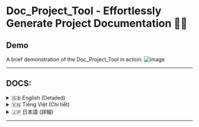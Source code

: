 # Doc_Project_Tool - Effortlessly Generate Project Documentation 📄✨

## Demo

A brief demonstration of the Doc_Project_Tool in action:
![image](https://github.com/user-attachments/assets/de5d748c-654f-4800-8297-b50f49db1a1a)


---
## DOCS:

<!-- English -->
<details>
<summary>🇬🇧 English (Detailed)</summary>

## Overview

**Doc_Project_Tool** is a desktop application designed to streamline the process of creating comprehensive documentation for software projects. It scans selected project directories, outlines the file structure, and concatenates the content of supported source code files into a single, organized document. This tool is particularly useful for preparing project overviews for Large Language Models (LLMs), code reviews, or archiving.

Built with Python and PySide6, it offers a modern, user-friendly, and customizable interface with support for multiple languages.

## Important Notes

*   📜 **Configuration File:** User-specific settings such as preferred language, window size, and position are saved in `Core/doc_tool_config.json`.
*   💾 **History File:** Past run configurations (project paths, output settings, exclusions) are stored in `Core/doc_tool_history.json`, allowing for quick reloading of previous settings.
*   🚀 **Automated Setup:** `run.bat` (for Windows) and `run.sh` (for Linux/macOS) scripts are provided to automate the creation of a virtual environment (named `moitruongao`) and the installation of necessary dependencies, ensuring a smooth startup.

## Key Features

*   **Comprehensive Documentation Generation:**
    *   Select one or multiple project directories to include in the documentation.
    *   Specify a custom output directory and a base filename for the generated document.
    *   Choose between Text (`.txt`) or Markdown (`.md`) output formats.
    *   Optional "Verbose" mode to include detailed processing statistics (file/folder counts) in the output summary.
*   **Advanced Exclusion Filters:**
    *   Exclude specific subdirectories by name (e.g., `__pycache__`, `.git`, `venv`, `node_modules`).
    *   Exclude files by their extension (e.g., `.pyc`, `.log`) or full name.
*   **Intuitive & User-Friendly Interface (PySide6):**
    *   Modern tabbed layout for easy navigation: Configuration, Advanced, History, and Output.
    *   Custom-styled title bar with standard window controls (minimize, maximize, close) and a language selection dropdown.
    *   Full support for window dragging, resizing, and smooth open/close animations.
    *   Persistent window state (size, position, maximized status) across sessions.
*   **Multilingual Support:**
    *   Interface available in English, Vietnamese (Tiếng Việt), and Japanese (日本語).
    *   Easily switch languages on-the-fly from the title bar.
*   **Run History Management:**
    *   Automatically saves the configuration of successful documentation generation runs.
    *   View a list of past runs with timestamps and project names.
    *   Load settings from a history entry with a single click or double-click.
    *   Delete individual history entries or clear the entire history.
*   **Output & Status Management:**
    *   The "Output" tab displays a summary of the generation process, including execution time, number of files/folders processed, skipped items, and any errors encountered.
    *   Buttons to copy the output summary to the clipboard or clear the display.
    *   Convenient "Open Output Folder" button to quickly access the directory containing the generated document.
    *   Special "🚀 Open AI Studio (and copy file path)" button:
        *   Opens the AI Studio website (or a similar LLM interface).
        *   Copies the full path of the *main generated document file* to the clipboard. This makes it easy to reference or upload the document for AI analysis.
*   **Efficient Background Processing:**
    *   The core documentation generation logic (`tao_tai_lieu_du_an`) runs in a separate worker thread (DocWorker) to keep the UI responsive during processing.
    *   A progress bar and status messages in the status bar provide real-time feedback.
*   **Cross-Platform Compatibility:**
    *   Designed to run on Windows, Linux, and macOS.
    *   Setup scripts (`run.bat`, `run.sh`) simplify installation on different operating systems.
*   **Clear Feedback Mechanisms:**
    *   A dedicated status bar shows the application's current state (Ready, Processing, Done, Error).
    *   Informative dialog boxes for confirmations, errors, and notices.

## Prerequisites (To run from source)

1.  **Python:** Python 3.x is recommended. The setup scripts will attempt to use the `python` or `python3` command available in your system's PATH.
2.  **Pip:** The Python package installer (usually comes with Python).

## Installation & Running (From source)

The easiest and recommended way to run the application is by using the provided automation scripts:

### Using Scripts (Recommended)

1.  **Download Source Code:**
    *   Clone this repository or download it as a ZIP file and extract it.

2.  **Run the setup and launch script:**
    *   **On Windows:**
        1.  Navigate to the `windows` directory within the project's root folder.
        2.  Double-click `run.bat`.
    *   **On Linux/macOS:**
        1.  Open a Terminal.
        2.  Navigate to the `linux-mac` directory within the project's root folder.
        3.  Make the script executable: `chmod +x run.sh`
        4.  Run the script: `./run.sh`

    These scripts will automatically:
    *   Check for and create a Python virtual environment named `moitruongao` in the project root (if it doesn't exist).
    *   Activate the virtual environment.
    *   Install all dependencies listed in `requirements.txt`.
    *   Launch the Doc_Project_Tool application.

### Manual Setup (Advanced Option)

1.  **Download Source Code** (as above).
2.  Open a Terminal or Command Prompt and navigate to the project's root directory.
3.  **(Recommended)** Create and activate a Python virtual environment:
    ```bash
    python -m venv moitruongao
    ```
    *   On Windows: `moitruongao\Scripts\activate`
    *   On Linux/macOS: `source moitruongao/bin/activate`
4.  Install the required dependencies:
    ```bash
    pip install -r requirements.txt
    ```
5.  Run the application:
    ```bash
    python run_app.py
    ```

## User Guide

Once the application is running:

### General Settings

*   **Language Selection:** Use the dropdown menu on the right side of the title bar to change the application's language.
*   **Window Operations:** The window can be moved by dragging the title bar, resized by dragging its edges/corners, and controlled using the minimize, maximize/restore, and close buttons on the title bar.

### Configuration Tab (`Config Tab`)

This is the main tab for setting up your documentation task.

*   **Project Directories:**
    *   **List Area:** Displays the project directories you've added.
    *   **"Add Directory" button:** Opens a dialog to select a project folder to be included.
    *   **"Remove Selected" button:** Removes the currently selected directory/directories from the list.
*   **Output Settings:**
    *   **"Output Directory:" field:** Shows the path where the generated document(s) will be saved.
    *   **"Browse..." button:** Opens a dialog to choose the output directory.
    *   **"Base Filename:" field:** Enter the desired base name for your output file (e.g., `project_docs`). The extension (`.txt` or `.md`) will be added automatically. If a file with the same name exists, a number will be appended (e.g., `project_docs 1.txt`).
    *   **"Format:" options:**
        *   **Text (.txt):** Generates a plain text document.
        *   **Markdown (.md):** Generates a Markdown document.
    *   **"Verbose" checkbox:** If checked, the summary in the "Output" tab will include counts of processed files and folders.
*   **"Generate Docs" button:** Click this button to start the documentation generation process. It's enabled only if at least one project directory is added.

### Advanced Tab

Customize exclusion rules here.

*   **"Excluded Subdirectories (comma-separated)" field:** Enter a comma-separated list of subdirectory names that should be skipped during scanning (e.g., `__pycache__, .venv, node_modules`).
*   **"Excluded Files (extensions or names, comma-separated)" field:** Enter a comma-separated list of file extensions (e.g., `.log, .tmp`) or full filenames (e.g., `config.backup.json`) to exclude.

### History Tab

Manage and reuse past configurations.

*   **History List:** Displays a list of previously successful documentation runs, identified by project name and timestamp.
*   **"Load Config" button:** Loads all settings (project paths, output settings, exclusions) from the selected history item back into the "Configuration" and "Advanced" tabs. You can also double-click an item to load it.
*   **"Delete Entry" button:** Deletes the selected history item(s). A confirmation will be required.
*   **"Delete All" button:** Deletes all entries from the history. A confirmation will be required.

### Output Tab

View results and access generated files.

*   **Text Area:** Displays a summary of the most recent documentation generation process. This includes:
    *   Execution time.
    *   Path to the generated document(s).
    *   Counts of processed files and folders (if "Verbose" was enabled).
    *   Lists of skipped folders and files.
    *   Any errors encountered during the process.
*   **"Copy Output" button:** Copies the entire content of the summary text area to the clipboard.
*   **"Clear Output" button:** Clears the summary text area.
*   **"🚀 Open AI Studio (and copy file path)" button:**
    1.  Opens the AI Studio website in your default web browser.
    2.  Copies the full path of the *primary generated document file* from the last run to your clipboard. You can then easily reference this path or use it to locate and upload the file to an LLM.
    *   *Note: This button is enabled only if a document was successfully generated in the last run and the file still exists.*
*   **"Open Output Folder" button:** Opens the configured output directory (from the "Configuration" tab) in your system's file explorer.

### Status Bar

Located at the bottom of the window:

*   **Status Label:** Displays messages about the application's current state (e.g., "Ready", "Processing...", "Done! Docs at: ...", "Error").
*   **Progress Bar:** Shows the progress of the documentation generation process. It will be indeterminate (animated) during processing and fill up upon completion.

## Project Structure

```
Doc_Project_Tool/
├── .git/                     # Git repository data (Not typically included in distribution)
├── assets/
│   └── icon.ico              # Application icon
├── Core/                     # Core application logic and UI components
│   ├── __pycache__/          # Python cache files (Not typically included)
│   ├── app_logic.py          # Main documentation generation logic
│   ├── base_main_window.py   # Base class for the main window (frameless, custom title bar)
│   ├── constants.py          # Application-wide constants
│   ├── custom_title_bar.py   # Custom title bar widget
│   ├── doc_tool_config.json  # Stores user preferences (language, window state)
│   ├── doc_tool_history.json # Stores run history
│   ├── gui_components.py     # Contains a CustomScrolledText widget using customtkinter (may be for auxiliary use or experimental)
│   ├── gui_utils.py          # Utility functions for the GUI
│   ├── main_app.py           # Main application class (PySide6 UI and logic)
│   └── translations.py       # Multilingual translation strings
├── linux-mac/
│   └── run.sh                # Setup and run script for Linux/macOS
├── moitruongao/              # Python virtual environment (created by run scripts, not in repo)
├── windows/
│   └── run.bat               # Setup and run script for Windows
├── .gitignore                # Specifies intentionally untracked files that Git should ignore
├── requirements.txt          # List of Python dependencies
└── run_app.py                # Main entry point script to launch the application
```

## Technologies Used

*   **Python:** The primary programming language.
*   **PySide6:** The official Python bindings for Qt, used for building the graphical user interface.
*   **customtkinter:** Listed as a dependency; a `CustomScrolledText` component using it exists in `Core/gui_components.py`. The main application GUI, however, is built with PySide6.
*   **markdown:** Listed as a dependency, potentially for Markdown processing if specific features are added in the future (the current Markdown output is direct text writing).

</details>

<!-- Vietnamese -->
<details>
<summary>🇻🇳 Tiếng Việt (Chi tiết)</summary>

## Tổng quan

**Doc_Project_Tool** là một ứng dụng máy tính để bàn được thiết kế để đơn giản hóa quy trình tạo tài liệu toàn diện cho các dự án phần mềm. Ứng dụng quét các thư mục dự án đã chọn, phác thảo cấu trúc tệp và ghép nối nội dung của các tệp mã nguồn được hỗ trợ thành một tài liệu duy nhất, có tổ chức. Công cụ này đặc biệt hữu ích để chuẩn bị tổng quan dự án cho các Mô hình Ngôn ngữ Lớn (LLM), đánh giá mã nguồn hoặc lưu trữ.

Được xây dựng bằng Python và PySide6, ứng dụng cung cấp giao diện hiện đại, thân thiện với người dùng, tùy biến được và hỗ trợ đa ngôn ngữ.

## Lưu ý quan trọng

*   📜 **Tệp Cấu hình:** Các cài đặt cụ thể của người dùng như ngôn ngữ ưu tiên, kích thước và vị trí cửa sổ được lưu trong `Core/doc_tool_config.json`.
*   💾 **Tệp Lịch sử:** Các cấu hình chạy trước đó (đường dẫn dự án, cài đặt đầu ra, loại trừ) được lưu trữ trong `Core/doc_tool_history.json`, cho phép tải lại nhanh chóng các cài đặt cũ.
*   🚀 **Thiết lập Tự động:** Các tệp `run.bat` (cho Windows) và `run.sh` (cho Linux/macOS) được cung cấp để tự động hóa việc tạo môi trường ảo (tên là `moitruongao`) và cài đặt các thư viện cần thiết, đảm bảo khởi động trơn tru.

## Tính năng nổi bật

*   **Tạo Tài liệu Toàn diện:**
    *   Chọn một hoặc nhiều thư mục dự án để bao gồm trong tài liệu.
    *   Chỉ định thư mục đầu ra tùy chỉnh và tên tệp cơ sở cho tài liệu được tạo.
    *   Chọn giữa định dạng đầu ra Văn bản (`.txt`) hoặc Markdown (`.md`).
    *   Chế độ "Chi tiết (verbose)" tùy chọn để bao gồm thông tin thống kê xử lý chi tiết (số lượng tệp/thư mục) trong bản tóm tắt đầu ra.
*   **Bộ lọc Loại trừ Nâng cao:**
    *   Loại trừ các thư mục con cụ thể theo tên (ví dụ: `__pycache__`, `.git`, `venv`, `node_modules`).
    *   Loại trừ tệp theo phần mở rộng (ví dụ: `.pyc`, `.log`) hoặc tên đầy đủ.
*   **Giao diện Trực quan & Thân thiện với Người dùng (PySide6):**
    *   Giao diện theo thẻ hiện đại để dễ dàng điều hướng: Cấu hình, Nâng cao, Lịch sử và Kết quả.
    *   Thanh tiêu đề tùy chỉnh với các nút điều khiển cửa sổ tiêu chuẩn (thu nhỏ, phóng to, đóng) và menu thả xuống chọn ngôn ngữ.
    *   Hỗ trợ đầy đủ kéo thả cửa sổ, thay đổi kích thước và hiệu ứng động mượt mà khi mở/đóng.
    *   Trạng thái cửa sổ (kích thước, vị trí, trạng thái phóng to) được lưu trữ qua các phiên làm việc.
*   **Hỗ trợ Đa ngôn ngữ:**
    *   Giao diện có sẵn bằng Tiếng Anh (English), Tiếng Việt (Vietnamese), và Tiếng Nhật (日本語).
    *   Dễ dàng chuyển đổi ngôn ngữ trực tiếp từ thanh tiêu đề.
*   **Quản lý Lịch sử Chạy:**
    *   Tự động lưu cấu hình của các lần tạo tài liệu thành công.
    *   Xem danh sách các lần chạy trước đó với dấu thời gian và tên dự án.
    *   Tải cài đặt từ một mục lịch sử bằng một cú nhấp chuột hoặc nhấp đúp.
    *   Xóa các mục lịch sử riêng lẻ hoặc xóa toàn bộ lịch sử.
*   **Quản lý Kết quả & Trạng thái:**
    *   Tab "Kết quả" hiển thị bản tóm tắt của quá trình tạo tài liệu, bao gồm thời gian thực thi, số lượng tệp/thư mục đã xử lý, các mục bị bỏ qua và bất kỳ lỗi nào gặp phải.
    *   Các nút để sao chép bản tóm tắt đầu ra vào clipboard hoặc xóa hiển thị.
    *   Nút "Mở Thư mục Đầu ra" tiện lợi để truy cập nhanh vào thư mục chứa tài liệu đã tạo.
    *   Nút đặc biệt "🚀 Mở AI Studio (và sao chép đường dẫn tệp)":
        *   Mở trang web AI Studio (hoặc một giao diện LLM tương tự).
        *   Sao chép đường dẫn đầy đủ của *tệp tài liệu chính được tạo* vào clipboard. Điều này giúp dễ dàng tham chiếu hoặc tải lên tài liệu để phân tích bằng AI.
*   **Xử lý Nền Hiệu quả:**
    *   Logic tạo tài liệu cốt lõi (`tao_tai_lieu_du_an`) chạy trong một luồng worker riêng (DocWorker) để giữ cho giao diện người dùng phản hồi nhanh trong quá trình xử lý.
    *   Thanh tiến trình và thông báo trạng thái trên thanh trạng thái cung cấp phản hồi theo thời gian thực.
*   **Tương thích Đa nền tảng:**
    *   Được thiết kế để chạy trên Windows, Linux và macOS.
    *   Các script thiết lập (`run.bat`, `run.sh`) đơn giản hóa việc cài đặt trên các hệ điều hành khác nhau.
*   **Cơ chế Phản hồi Rõ ràng:**
    *   Thanh trạng thái chuyên dụng hiển thị trạng thái hiện tại của ứng dụng (Sẵn sàng, Đang xử lý, Hoàn tất! Tài liệu tại: ..., Lỗi).
    *   Các hộp thoại thông tin để xác nhận, báo lỗi và thông báo.

## Điều kiện tiên quyết (Để chạy từ mã nguồn)

1.  **Python:** Khuyến nghị sử dụng Python 3.x. Các script thiết lập sẽ cố gắng sử dụng lệnh `python` hoặc `python3` có sẵn trong PATH hệ thống của bạn.
2.  **Pip:** Trình quản lý gói Python (thường được cài đặt sẵn cùng với Python).

## Cài đặt & Chạy ứng dụng (Từ mã nguồn)

Cách dễ nhất và được khuyến nghị để chạy ứng dụng là sử dụng các script tự động hóa được cung cấp:

### Sử dụng Script (Khuyến nghị)

1.  **Tải mã nguồn:**
    *   Sao chép (clone) repository này hoặc tải về dưới dạng tệp ZIP và giải nén.

2.  **Chạy script cài đặt và khởi động:**
    *   **Trên Windows:**
        1.  Điều hướng đến thư mục `windows` trong thư mục gốc của dự án.
        2.  Nhấp đúp vào `run.bat`.
    *   **Trên Linux/macOS:**
        1.  Mở Terminal.
        2.  Điều hướng đến thư mục `linux-mac` trong thư mục gốc của dự án.
        3.  Cấp quyền thực thi cho script: `chmod +x run.sh`
        4.  Chạy script: `./run.sh`

    Các script này sẽ tự động:
    *   Kiểm tra và tạo một môi trường ảo Python tên là `moitruongao` trong thư mục gốc của dự án (nếu nó chưa tồn tại).
    *   Kích hoạt môi trường ảo.
    *   Cài đặt tất cả các thư viện cần thiết từ `requirements.txt`.
    *   Khởi chạy ứng dụng Doc_Project_Tool.

### Cài đặt Thủ công (Tùy chọn nâng cao)

1.  **Tải mã nguồn** (như trên).
2.  Mở Terminal hoặc Command Prompt và điều hướng đến thư mục gốc của dự án.
3.  **(Khuyến nghị)** Tạo và kích hoạt một môi trường ảo Python:
    ```bash
    python -m venv moitruongao
    ```
    *   Trên Windows: `moitruongao\Scripts\activate`
    *   Trên Linux/macOS: `source moitruongao/bin/activate`
4.  Cài đặt các thư viện cần thiết:
    ```bash
    pip install -r requirements.txt
    ```
5.  Chạy ứng dụng:
    ```bash
    python run_app.py
    ```

## Hướng dẫn sử dụng

Sau khi ứng dụng đã khởi chạy:

### Thiết lập Chung

*   **Chọn Ngôn ngữ:** Sử dụng menu thả xuống ở phía bên phải của thanh tiêu đề để thay đổi ngôn ngữ của ứng dụng.
*   **Thao tác Cửa sổ:** Cửa sổ có thể được di chuyển bằng cách kéo thanh tiêu đề, thay đổi kích thước bằng cách kéo các cạnh/góc của nó, và điều khiển bằng các nút thu nhỏ, phóng to/khôi phục, và đóng trên thanh tiêu đề.

### Tab Cấu hình (`Config Tab`)

Đây là tab chính để thiết lập tác vụ tạo tài liệu của bạn.

*   **Thư mục dự án:**
    *   **Vùng danh sách:** Hiển thị các thư mục dự án bạn đã thêm.
    *   **Nút "Thêm thư mục":** Mở hộp thoại để chọn một thư mục dự án cần đưa vào.
    *   **Nút "Xóa thư mục đã chọn":** Xóa thư mục/các thư mục hiện đang được chọn khỏi danh sách.
*   **Thiết lập đầu ra:**
    *   **Trường "Thư mục đầu ra:":** Hiển thị đường dẫn nơi tài liệu được tạo sẽ được lưu.
    *   **Nút "Duyệt...":** Mở hộp thoại để chọn thư mục đầu ra.
    *   **Trường "Tên tệp cơ sở:":** Nhập tên cơ sở mong muốn cho tệp đầu ra của bạn (ví dụ: `project_docs`). Phần mở rộng (`.txt` hoặc `.md`) sẽ được thêm tự động. Nếu một tệp cùng tên đã tồn tại, một số sẽ được nối vào (ví dụ: `project_docs 1.txt`).
    *   **Tùy chọn "Định dạng:":**
        *   **Văn bản (.txt):** Tạo tài liệu văn bản thuần túy.
        *   **Markdown (.md):** Tạo tài liệu Markdown.
    *   **Hộp kiểm "Chi tiết (verbose)":** Nếu được chọn, bản tóm tắt trong tab "Kết quả" sẽ bao gồm số lượng tệp và thư mục đã xử lý.
*   **Nút "Tạo Tài Liệu":** Nhấp vào nút này để bắt đầu quá trình tạo tài liệu. Nút này chỉ được kích hoạt nếu có ít nhất một thư mục dự án được thêm vào.

### Tab Nâng cao

Tùy chỉnh các quy tắc loại trừ tại đây.

*   **Trường "Thư mục con loại trừ (cách nhau bởi dấu phẩy)":** Nhập danh sách các tên thư mục con được phân tách bằng dấu phẩy sẽ bị bỏ qua trong quá trình quét (ví dụ: `__pycache__, .venv, node_modules`).
*   **Trường "Tệp loại trừ (đuôi tệp hoặc tên tệp, cách nhau bởi dấu phẩy)":** Nhập danh sách các phần mở rộng tệp (ví dụ: `.log, .tmp`) hoặc tên tệp đầy đủ (ví dụ: `config.backup.json`) được phân tách bằng dấu phẩy để loại trừ.

### Tab Lịch sử

Quản lý và tái sử dụng các cấu hình trước đây.

*   **Danh sách Lịch sử:** Hiển thị danh sách các lần tạo tài liệu thành công trước đó, được xác định bằng tên dự án và dấu thời gian.
*   **Nút "Tải Cấu Hình":** Tải tất cả cài đặt (đường dẫn dự án, cài đặt đầu ra, loại trừ) từ mục lịch sử đã chọn trở lại các tab "Cấu hình" và "Nâng cao". Bạn cũng có thể nhấp đúp vào một mục để tải.
*   **Nút "Xóa Mục":** Xóa (các) mục lịch sử đã chọn. Sẽ có yêu cầu xác nhận.
*   **Nút "Xóa Tất Cả":** Xóa tất cả các mục khỏi lịch sử. Sẽ có yêu cầu xác nhận.

### Tab Kết quả

Xem kết quả và truy cập các tệp đã tạo.

*   **Vùng Văn bản:** Hiển thị bản tóm tắt của quá trình tạo tài liệu gần đây nhất. Bao gồm:
    *   Thời gian thực thi.
    *   Đường dẫn đến (các) tài liệu được tạo.
    *   Số lượng tệp và thư mục đã xử lý (nếu "Chi tiết (verbose)" được bật).
    *   Danh sách các thư mục và tệp bị bỏ qua.
    *   Bất kỳ lỗi nào gặp phải trong quá trình.
*   **Nút "Sao chép Kết quả":** Sao chép toàn bộ nội dung của vùng văn bản tóm tắt vào clipboard.
*   **Nút "Xóa Kết quả":** Xóa vùng văn bản tóm tắt.
*   **Nút "🚀 Mở AI Studio (và sao chép đường dẫn tệp)":**
    1.  Mở trang web AI Studio trong trình duyệt web mặc định của bạn.
    2.  Sao chép đường dẫn đầy đủ của *tệp tài liệu chính được tạo* từ lần chạy cuối cùng vào clipboard của bạn. Sau đó, bạn có thể dễ dàng tham chiếu đường dẫn này hoặc sử dụng nó để định vị và tải tệp lên LLM.
    *   *Lưu ý: Nút này chỉ được kích hoạt nếu một tài liệu đã được tạo thành công trong lần chạy cuối cùng và tệp đó vẫn tồn tại.*
*   **Nút "Mở Thư mục Đầu ra":** Mở thư mục đầu ra đã cấu hình (từ tab "Cấu hình") trong trình εξερεύνηση tệp của hệ thống.

### Thanh Trạng thái

Nằm ở cuối cửa sổ:

*   **Nhãn Trạng thái:** Hiển thị các thông báo về trạng thái hiện tại của ứng dụng (ví dụ: "Sẵn sàng", "Đang xử lý...", "Hoàn tất! Tài liệu tại: ...", "Lỗi").
*   **Thanh Tiến trình:** Hiển thị tiến trình của quá trình tạo tài liệu. Nó sẽ không xác định (có hiệu ứng động) trong quá trình xử lý và sẽ đầy khi hoàn thành.

## Cấu trúc thư mục dự án

```
Doc_Project_Tool/
├── .git/                     # Dữ liệu kho Git (Thường không bao gồm trong bản phân phối)
├── assets/
│   └── icon.ico              # Biểu tượng ứng dụng
├── Core/                     # Logic cốt lõi và các thành phần UI của ứng dụng
│   ├── __pycache__/          # Tệp cache Python (Thường không bao gồm)
│   ├── app_logic.py          # Logic tạo tài liệu chính
│   ├── base_main_window.py   # Lớp cơ sở cho cửa sổ chính (không khung, thanh tiêu đề tùy chỉnh)
│   ├── constants.py          # Các hằng số toàn ứng dụng
│   ├── custom_title_bar.py   # Widget thanh tiêu đề tùy chỉnh
│   ├── doc_tool_config.json  # Lưu trữ tùy chọn người dùng (ngôn ngữ, trạng thái cửa sổ)
│   ├── doc_tool_history.json # Lưu trữ lịch sử chạy
│   ├── gui_components.py     # Chứa một widget CustomScrolledText sử dụng customtkinter (có thể dùng cho mục đích phụ hoặc thử nghiệm)
│   ├── gui_utils.py          # Các hàm tiện ích cho GUI
│   ├── main_app.py           # Lớp ứng dụng chính (UI và logic PySide6)
│   └── translations.py       # Chuỗi dịch đa ngôn ngữ
├── linux-mac/
│   └── run.sh                # Script cài đặt và chạy cho Linux/macOS
├── moitruongao/              # Môi trường ảo Python (được tạo bởi script chạy, không có trong repo)
├── windows/
│   └── run.bat               # Script cài đặt và chạy cho Windows
├── .gitignore                # Chỉ định các tệp không được theo dõi mà Git nên bỏ qua
├── requirements.txt          # Danh sách các thư viện Python phụ thuộc
└── run_app.py                # Script điểm vào chính để khởi chạy ứng dụng
```

## Công nghệ sử dụng

*   **Python:** Ngôn ngữ lập trình chính.
*   **PySide6:** Gói Python chính thức cho Qt, được sử dụng để xây dựng giao diện người dùng đồ họa.
*   **customtkinter:** Được liệt kê là một thư viện phụ thuộc; một thành phần `CustomScrolledText` sử dụng nó tồn tại trong `Core/gui_components.py`. Tuy nhiên, giao diện người dùng đồ họa chính của ứng dụng được xây dựng bằng PySide6.
*   **markdown:** Được liệt kê là một thư viện phụ thuộc, có khả năng dùng để xử lý Markdown nếu các tính năng cụ thể được thêm vào trong tương lai (đầu ra Markdown hiện tại là ghi văn bản trực tiếp).

</details>

<!-- Japanese -->
<details>
<summary>🇯🇵 日本語 (詳細)</summary>

## 概要

**Doc_Project_Tool**は、ソフトウェアプロジェクトの包括的なドキュメント作成プロセスを効率化するために設計されたデスクトップアプリケーションです。選択されたプロジェクトディレクトリをスキャンし、ファイル構造を概説し、サポートされているソースコードファイルの内容を単一の整理されたドキュメントに連結します。このツールは、大規模言語モデル（LLM）用のプロジェクト概要の準備、コードレビュー、またはアーカイブに特に役立ちます。

PythonとPySide6で構築されており、モダンでユーザーフレンドリー、カスタマイズ可能なインターフェースと多言語サポートを提供します。

## 重要な注意点

*   📜 **設定ファイル:** 優先言語、ウィンドウのサイズや位置などのユーザー固有の設定は、`Core/doc_tool_config.json`に保存されます。
*   💾 **履歴ファイル:** 過去の実行設定（プロジェクトパス、出力設定、除外設定）は`Core/doc_tool_history.json`に保存され、以前の設定を迅速に再読み込みできます。
*   🚀 **自動セットアップ:** `run.bat`（Windows用）および`run.sh`（Linux/macOS用）スクリプトが提供されており、仮想環境（`moitruongao`という名前）の作成と必要な依存関係のインストールを自動化し、スムーズな起動を保証します。

## 主な機能

*   **包括的なドキュメント生成:**
    *   ドキュメントに含める1つまたは複数のプロジェクトディレクトリを選択します。
    *   生成されるドキュメントのカスタム出力ディレクトリとベースファイル名を指定します。
    *   テキスト（`.txt`）またはマークダウン（`.md`）の出力形式を選択します。
    *   オプションの「詳細表示（verbose）」モードで、出力サマリーに詳細な処理統計（ファイル/フォルダ数）を含めます。
*   **高度な除外フィルター:**
    *   特定のサブディレクトリを名前で除外します（例: `__pycache__`, `.git`, `venv`, `node_modules`）。
    *   拡張子（例: `.pyc`, `.log`）またはフルネームでファイルを除外します。
*   **直感的でユーザーフレンドリーなインターフェース（PySide6）:**
    *   簡単なナビゲーションのためのモダンなタブ付きレイアウト: 設定、高度な設定、履歴、出力。
    *   標準のウィンドウコントロール（最小化、最大化、閉じる）と言語選択ドロップダウンを備えたカスタムスタイルのタイトルバー。
    *   ウィンドウのドラッグ、サイズ変更、スムーズな開閉アニメーションを完全にサポート。
    *   セッション間でウィンドウの状態（サイズ、位置、最大化状態）を永続化。
*   **多言語サポート:**
    *   インターフェースは英語、ベトナム語（Tiếng Việt）、日本語（日本語）で利用可能です。
    *   タイトルバーからオンザフライで簡単に言語を切り替えられます。
*   **実行履歴管理:**
    *   成功したドキュメント生成実行の設定を自動的に保存します。
    *   タイムスタンプとプロジェクト名で過去の実行リストを表示します。
    *   シングルクリックまたはダブルクリックで履歴エントリから設定を読み込みます。
    *   個々の履歴エントリを削除するか、履歴全体をクリアします。
*   **出力とステータス管理:**
    *   「出力」タブには、実行時間、処理されたファイル/フォルダの数、スキップされたアイテム、遭遇したエラーなど、ドキュメント生成プロセスの概要が表示されます。
    *   出力サマリーをクリップボードにコピーしたり、表示をクリアしたりするためのボタン。
    *   生成されたドキュメントが含まれるディレクトリにすばやくアクセスするための便利な「出力フォルダを開く」ボタン。
    *   特別な「🚀 AI Studioを開く（ファイルパスをコピー）」ボタン:
        *   AI Studioのウェブサイト（または同様のLLMインターフェース）を開きます。
        *   *主に生成されたドキュメントファイル*のフルパスをクリップボードにコピーします。これにより、AI分析のためにドキュメントを簡単に参照またはアップロードできます。
*   **効率的なバックグラウンド処理:**
    *   コアとなるドキュメント生成ロジック（`tao_tai_lieu_du_an`）は、処理中にUIの応答性を維持するために別のワーカースレッド（DocWorker）で実行されます。
    *   ステータスバーのプログレスバーとステータスメッセージがリアルタイムでフィードバックを提供します。
*   **クロスプラットフォーム互換性:**
    *   Windows、Linux、macOSで実行するように設計されています。
    *   セットアップスクリプト（`run.bat`、`run.sh`）が異なるオペレーティングシステムでのインストールを簡素化します。
*   **明確なフィードバックメカニズム:**
    *   専用のステータスバーがアプリケーションの現在の状態（準備完了、処理中、完了！ドキュメント場所: ...、エラー）を表示します。
    *   確認、エラー、通知のための情報ダイアログボックス。

## 前提条件（ソースから実行する場合）

1.  **Python:** Python 3.xを推奨します。セットアップスクリプトは、システムのPATHで利用可能な`python`または`python3`コマンドを使用しようとします。
2.  **Pip:** Pythonパッケージインストーラー（通常Pythonに付属）。

## インストールと実行（ソースから）

アプリケーションを実行する最も簡単で推奨される方法は、提供されている自動化スクリプトを使用することです。

### スクリプトの使用（推奨）

1.  **ソースコードのダウンロード:**
    *   このリポジトリをクローンするか、ZIPファイルとしてダウンロードして展開します。

2.  **セットアップおよび起動スクリプトの実行:**
    *   **Windowsの場合:**
        1.  プロジェクトのルートフォルダ内の`windows`ディレクトリに移動します。
        2.  `run.bat`をダブルクリックします。
    *   **Linux/macOSの場合:**
        1.  ターミナルを開きます。
        2.  プロジェクトのルートフォルダ内の`linux-mac`ディレクトリに移動します。
        3.  スクリプトに実行権限を付与します: `chmod +x run.sh`
        4.  スクリプトを実行します: `./run.sh`

    これらのスクリプトは自動的に次の処理を行います:
    *   プロジェクトルートに`moitruongao`という名前のPython仮想環境を確認し、存在しない場合は作成します。
    *   仮想環境をアクティブ化します。
    *   `requirements.txt`にリストされているすべての依存関係をインストールします。
    *   Doc_Project_Toolアプリケーションを起動します。

### 手動セットアップ（高度なオプション）

1.  **ソースコードをダウンロードします**（上記参照）。
2.  ターミナルまたはコマンドプロンプトを開き、プロジェクトのルートディレクトリに移動します。
3.  **(推奨)** Python仮想環境を作成してアクティブ化します:
    ```bash
    python -m venv moitruongao
    ```
    *   Windowsの場合: `moitruongao\Scripts\activate`
    *   Linux/macOSの場合: `source moitruongao/bin/activate`
4.  必要な依存関係をインストールします:
    ```bash
    pip install -r requirements.txt
    ```
5.  アプリケーションを実行します:
    ```bash
    python run_app.py
    ```

## ユーザーガイド

アプリケーションの起動後:

### 一般設定

*   **言語選択:** タイトルバーの右側にあるドロップダウンメニューを使用して、アプリケーションの言語を変更します。
*   **ウィンドウ操作:** ウィンドウはタイトルバーをドラッグして移動したり、端や角をドラッグしてサイズ変更したり、タイトルバーの最小化、最大化/元に戻す、閉じるボタンを使用して制御できます。

### 「設定」タブ (`Config Tab`)

これは、ドキュメント作成タスクを設定するためのメインタブです。

*   **プロジェクトディレクトリ:**
    *   **リストエリア:** 追加したプロジェクトディレクトリを表示します。
    *   **「ディレクトリ追加」ボタン:** 含めるプロジェクトフォルダを選択するためのダイアログを開きます。
    *   **「選択項目削除」ボタン:** 現在選択されているディレクトリをリストから削除します。
*   **出力設定:**
    *   **「出力ディレクトリ:」フィールド:** 生成されたドキュメントが保存されるパスを表示します。
    *   **「参照...」ボタン:** 出力ディレクトリを選択するためのダイアログを開きます。
    *   **「ベースファイル名:」フィールド:** 出力ファイルの希望するベース名を入力します（例: `project_docs`）。拡張子（`.txt`または`.md`）は自動的に追加されます。同じ名前のファイルが存在する場合、番号が追加されます（例: `project_docs 1.txt`）。
    *   **「フォーマット:」オプション:**
        *   **テキスト (.txt):** プレーンテキストドキュメントを生成します。
        *   **マークダウン (.md):** マークダウン ドキュメントを生成します。
    *   **「詳細表示（verbose）」チェックボックス:** オンにすると、「出力」タブのサマリーに処理されたファイルとフォルダの数が含まれます。
*   **「ドキュメント生成」ボタン:** このボタンをクリックしてドキュメント生成プロセスを開始します。少なくとも1つのプロジェクトディレクトリが追加されている場合にのみ有効になります。

### 「高度な設定」タブ

ここで除外ルールをカスタマイズします。

*   **「除外サブディレクトリ（カンマ区切り）」フィールド:** スキャン中にスキップするサブディレクトリ名のカンマ区切りリストを入力します（例: `__pycache__, .venv, node_modules`）。
*   **「除外ファイル（拡張子または名前、カンマ区切り）」フィールド:** 除外するファイル拡張子（例: `.log, .tmp`）またはフルファイル名（例: `config.backup.json`）のカンマ区切りリストを入力します。

### 「履歴」タブ

過去の設定を管理および再利用します。

*   **履歴リスト:** プロジェクト名とタイムスタンプで識別される、以前に成功したドキュメント実行のリストを表示します。
*   **「設定読込」ボタン:** 選択した履歴項目からすべての設定（プロジェクトパス、出力設定、除外設定）を「設定」タブと「高度な設定」タブに読み込みます。項目をダブルクリックして読み込むこともできます。
*   **「項目削除」ボタン:** 選択した履歴項目を削除します。確認が必要です。
*   **「すべて削除」ボタン:** 履歴からすべての項目を削除します。確認が必要です。

### 「出力」タブ

結果を表示し、生成されたファイルにアクセスします。

*   **テキストエリア:** 最新のドキュメント生成プロセスの概要を表示します。これには以下が含まれます:
    *   実行時間。
    *   生成されたドキュメントへのパス。
    *   処理されたファイルとフォルダの数（「詳細表示（verbose）」が有効な場合）。
    *   スキップされたフォルダとファイルのリスト。
    *   プロセス中に発生したエラー。
*   **「出力コピー」ボタン:** 概要テキストエリアの全内容をクリップボードにコピーします。
*   **「出力クリア」ボタン:** 概要テキストエリアをクリアします。
*   **「🚀 AI Studioを開く（ファイルパスをコピー）」ボタン:**
    1.  デフォルトのウェブブラウザでAI Studioのウェブサイトを開きます。
    2.  最後の実行で*主に生成されたドキュメントファイル*のフルパスをクリップボードにコピーします。その後、このパスを簡単に参照したり、LLMにファイルをアップロードしたりするために使用できます。
    *   *注意: このボタンは、最後の実行でドキュメントが正常に生成され、そのファイルがまだ存在する場合にのみ有効になります。*
*   **「出力フォルダを開く」ボタン:** （「設定」タブからの）設定された出力ディレクトリをシステムのファイルエクスプローラで開きます。

### ステータスバー

ウィンドウの下部にあります:

*   **ステータスラベル:** アプリケーションの現在の状態に関するメッセージを表示します（例: 「準備完了」、「処理中...」、「完了！ドキュメント場所: ...」、「エラー」）。
*   **プログレスバー:** ドキュメント生成プロセスの進行状況を表示します。処理中は不確定（アニメーション）になり、完了するといっぱいになります。

## プロジェクト構成

```
Doc_Project_Tool/
├── .git/                     # Gitリポジトリデータ（通常、配布物には含まれません）
├── assets/
│   └── icon.ico              # アプリケーションアイコン
├── Core/                     # コアアプリケーションロジックとUIコンポーネント
│   ├── __pycache__/          # Pythonキャッシュファイル（通常、含まれません）
│   ├── app_logic.py          # 主要なドキュメント生成ロジック
│   ├── base_main_window.py   # メインウィンドウの基本クラス（フレームレス、カスタムタイトルバー）
│   ├── constants.py          # アプリケーション全体の定数
│   ├── custom_title_bar.py   # カスタムタイトルバーウィジェット
│   ├── doc_tool_config.json  # ユーザー設定（言語、ウィンドウ状態）を保存
│   ├── doc_tool_history.json # 実行履歴を保存
│   ├── gui_components.py     # customtkinterを使用したCustomScrolledTextウィジェットが含まれています（補助的な使用または実験用である可能性があります）
│   ├── gui_utils.py          # GUI用のユーティリティ関数
│   ├── main_app.py           # メインアプリケーションクラス（PySide6 UIとロジック）
│   └── translations.py       # 多言語翻訳文字列
├── linux-mac/
│   └── run.sh                # Linux/macOS用のセットアップおよび実行スクリプト
├── moitruongao/              # Python仮想環境（実行スクリプトによって作成され、リポジトリにはありません）
├── windows/
│   └── run.bat               # Windows用のセットアップおよび実行スクリプト
├── .gitignore                # Gitが無視する意図的に追跡されていないファイルを指定
├── requirements.txt          # Pythonの依存関係のリスト
└── run_app.py                # アプリケーションを起動するためのメインエントリスクリプト
```

## 使用技術

*   **Python:** 主要なプログラミング言語。
*   **PySide6:** グラフィカルユーザーインターフェースを構築するために使用される、Qtの公式Pythonバインディング。
*   **customtkinter:** 依存関係としてリストされています。`Core/gui_components.py`にそれを使用した`CustomScrolledText`コンポーネントが存在します。ただし、メインアプリケーションのGUIはPySide6で構築されています。
*   **markdown:** 依存関係としてリストされており、将来特定の機能が追加された場合にマークダウン処理に使用される可能性があります（現在のマークダウン出力は直接的なテキスト書き込みです）。

</details>

---
